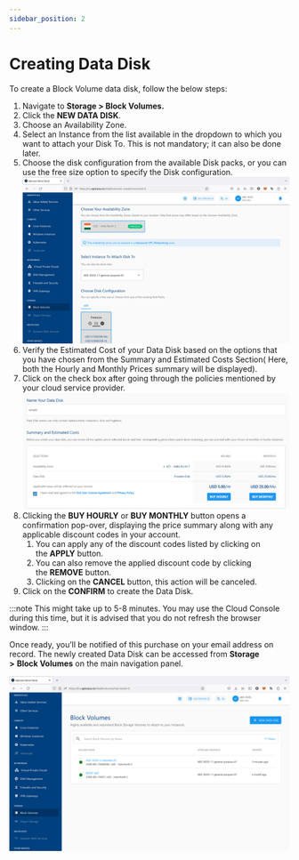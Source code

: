 ```yaml
---
sidebar_position: 2
---
```

# Creating Data Disk
To create a Block Volume data disk, follow the below steps:

1. Navigate to **Storage > Block Volumes.**
2. Click the **NEW DATA DISK**.
3. Choose an Availability Zone.
4. Select an Instance from the list available in the dropdown to which you want to attach your Disk To. This is not mandatory; it can also be done later.
5. Choose the disk configuration from the available Disk packs, or you can use the free size option to specify the Disk configuration.
   ![Working with Instance Volumes](img/WorkingwithInstanceVolumes1.png)
6. Verify the Estimated Cost of your Data Disk based on the options that you have chosen from the Summary and Estimated Costs Section( Here, both the Hourly and Monthly Prices summary will be displayed).
7. Click on the check box after going through the policies mentioned by your cloud service provider.
   ![Creating Data Disk](img/CreatingDataDisk.png)
8. Clicking the **BUY HOURLY** or **BUY MONTHLY** button opens a confirmation pop-over, displaying the price summary along with any applicable discount codes in your account.
    1. You can apply any of the discount codes listed by clicking on the **APPLY** button. 
    2. You can also remove the applied discount code by clicking the **REMOVE** button. 
    3. Clicking on the **CANCEL** button, this action will be canceled.
9. Click on the **CONFIRM** to create the Data Disk.

:::note
This might take up to 5-8 minutes. You may use the Cloud Console during this time, but it is advised that you do not refresh the browser window.
:::

Once ready, you’ll be notified of this purchase on your email address on record. The newly created Data Disk can be accessed from **Storage >** **Block Volumes** on the main navigation panel.

![Working with Instance Volumes](img/WorkingwithInstanceVolumes2.png)





